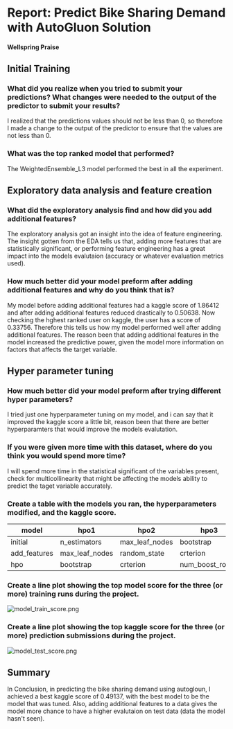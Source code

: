 # Report: Predict Bike Sharing Demand with AutoGluon Solution
#### Wellspring Praise

## Initial Training
### What did you realize when you tried to submit your predictions? What changes were needed to the output of the predictor to submit your results?
I realized that the predictions values should not be less than 0, so therefore I made a change to the output of the predictor to ensure that the values are not less than 0.

### What was the top ranked model that performed?
The WeightedEnsemble_L3 model performed the best in all the experiment.

## Exploratory data analysis and feature creation
### What did the exploratory analysis find and how did you add additional features?
The exploratory analysis got an insight into the idea of feature engineering. The insight gotten from the EDA tells us that, adding more features that are statistically significant, or performing feature engineering has a great impact into the models evalutaion (accuracy or whatever evaluation metrics used).

### How much better did your model preform after adding additional features and why do you think that is?
My model before adding additional features had a kaggle score of 1.86412 and after adding additional features reduced drastically to 0.50638. Now checking the hghest ranked user on kaggle, the user has a score of 0.33756. Therefore this tells us how my model performed well after adding additional features. The reason been that adding additional features in the model increased the predictive power, given the model more information on factors that affects the target variable.

## Hyper parameter tuning
### How much better did your model preform after trying different hyper parameters?
I tried just one hyperparameter tuning on my model, and i can say that it improved the kaggle score a little bit, reason been that there are better hyperparamters that would improve the models evalutation.

### If you were given more time with this dataset, where do you think you would spend more time?
I will spend more time in the statistical significant of the variables present, check for multicollinearity that might be affecting the models ability to predict the taget variable accurately.

### Create a table with the models you ran, the hyperparameters modified, and the kaggle score.
|model|hpo1|hpo2|hpo3|score|
|--|--|--|--|--|
|initial|n_estimators|max_leaf_nodes|bootstrap|1.86412|
|add_features|max_leaf_nodes|random_state|crterion|0.50368|
|hpo|bootstrap|crterion|num_boost_round|0.49137|

### Create a line plot showing the top model score for the three (or more) training runs during the project.

![model_train_score.png](img/model_train_score.png)

### Create a line plot showing the top kaggle score for the three (or more) prediction submissions during the project.

![model_test_score.png](img/model_test_score.png)

## Summary
In Conclusion, in predicting the bike sharing demand using autogloun, I achieved a best kaggle score of 0.49137, with the best model to be the model that was tuned. Also, adding additional features to a data gives the model more chance to have a higher evalutaion on test data (data the model hasn't seen).
